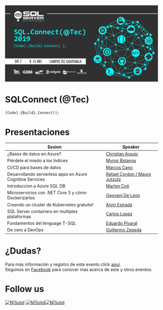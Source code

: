 ![Header](./files/header.jpg)
# SQLConnect (@Tec)
```
[Code].{Build}.Connect();
```
# Presentaciones

Sesion | Speaker
--- | --- 
¿Bases de datos en Azure? | [Christian Araujo]()
Piérdele el miedo a los Indices | [Mynor Bolanos](./files/Pierdele_el_miedo_a_los_indices.zip)
CI/CD para bases de datos | [Marcos Cano](./files/CI_CD_para_Bases_de_Datos.pptx)
Desarrollando serverless apps en Azure Cognitive Services | [Rafael Cordon / Mauro Jutzutz](./files/DocumentQuery_IntroPPT_Diciembre_2019.pdf)
Introduccion a Azure SQL DB | [Marlon Coti](./files/Introducccion_a_Azure_SQL_DB.pptx)
Microservicios con .NET Core 3 y cómo Dockerizarlos | [Geovani De Leon](./files/microservicios_net_core_3.pdf)
Creando un cluster de Kubernetes gratuito! | [Alvin Estrada](./files/Creando_un_cluster_de_Kubernetes_gratuito.pptx)
SQL Server containers en multiples plataformas | [Carlos Lopez](./files/SQLServer_Containers_multiples_plataformas.zip)
Fundamentos del lenguage T-SQL | [Eduardo Pivaral](./files/Fundamentos_de_T_SQL.zip)
De cero a DevOps | [Guillermo Zepeda](./files/De_cero_a_DevOps.pdf)

# ¿Dudas?
Para más información y registro de este evento click [aqui](https://sqlconnect_2019.eventbrite.com).  
Seguinos en [Facebook](https://www.facebook.com/groups/gtssug/) para conocer mas acerca de este y otros eventos.

# Follow us
[![N|Solid](http://dbamastery.com/wp-content/uploads/2018/08/if_twitter_circle_color_107170.png)](https://twitter.com/gtssug) [![N|Solid](http://dbamastery.com/wp-content/uploads/2018/08/if_github_circle_black_107161.png)](https://github.com/GTSSUG)[![N|Solid](http://dbamastery.com/wp-content/uploads/2018/08/if_browser_1055104.png)](https://www.facebook.com/groups/gtssug/)
